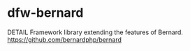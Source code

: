dfw-bernard
===========

DETAIL Framework library extending the features of Bernard. https://github.com/bernardphp/bernard
